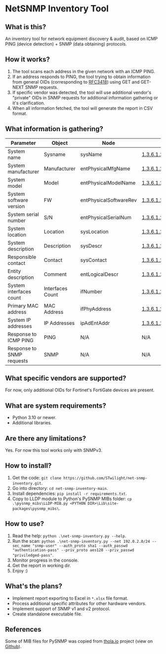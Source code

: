 # NetSNMP Inventory Tool
## What is this?
An inventory tool for network equipment discovery & audit, based on ICMP PING (device detection) + SNMP (data obtaining) protocols.

## How it works?
1. The tool scans each address in the given network with an ICMP PING.
2. If an address responds to PING, the tool trying to obtain information from general OIDs (corresponding to [RFC3418](https://www.rfc-editor.org/rfc/rfc3418.html)) using GET and GET-NEXT SNMP requests.
3. If specific vendor was detected, the tool will use additional vendor's "private" OIDs in SNMP requests for additional information gathering or it's clarification.
4. When all information fetched, the tool will generate the report in CSV format.

## What information is gathering?
| Parameter                 | Object           | Node                   | OID                                                                       |
| ----------------------- | --------------- | --------------------- | -------------------------                                               |
| System name               | Sysname          | sysName                | [1.3.6.1.2.1.1.5](https://oidref.com/1.3.6.1.2.1.1.5)                     |
| System manufacturer       | Manufacturer     | entPhysicalMfgName     | [1.3.6.1.2.1.47.1.1.1.1.12](https://oidref.com/1.3.6.1.2.1.47.1.1.1.1.12) |
| System model              | Model            | entPhysicalModelName   | [1.3.6.1.2.1.47.1.1.1.1.13](https://oidref.com/1.3.6.1.2.1.47.1.1.1.1.13) |
| System software version   | FW               | entPhysicalSoftwareRev | [1.3.6.1.2.1.47.1.1.1.1.10](https://oidref.com/1.3.6.1.2.1.47.1.1.1.1.10) |
| System serial number      | S/N              | entPhysicalSerialNum   | [1.3.6.1.2.1.47.1.1.1.1.11](https://oidref.com/1.3.6.1.2.1.47.1.1.1.1.11) |
| System location           | Location         | sysLocation            | [1.3.6.1.2.1.1.6](https://oidref.com/1.3.6.1.2.1.1.6)                     |
| System description        | Description      | sysDescr               | [1.3.6.1.2.1.1.1](https://oidref.com/1.3.6.1.2.1.1.1)                     |
| Responsible contact       | Contact          | sysContact             | [1.3.6.1.2.1.1.4](https://oidref.com/1.3.6.1.2.1.1.4)                     |
| Entity description        | Comment          | entLogicalDescr        | [1.3.6.1.2.1.47.1.2.1.1.2](https://oidref.com/1.3.6.1.2.1.47.1.2.1.1.2)   |
| System interfaces count   | Interfaces Count | ifNumber               | [1.3.6.1.2.1.2.1](https://oidref.com/1.3.6.1.2.1.2.1)                     |
| Primary MAC address       | MAC Address      | ifPhyAddress           | [1.3.6.1.2.1.2.2.1.6](https://oidref.com/1.3.6.1.2.1.2.2.1.6)             |
| System IP addresses       | IP Addresses     | ipAdEntAddr            | [1.3.6.1.2.1.4.20.1.1](https://oidref.com/1.3.6.1.2.1.4.20.1.1)           |
| Response to ICMP PING     | PING             | N/A                    | N/A                                                                       |
| Response to SNMP requests | SNMP             | N/A                    | N/A                                                                       |

## What specific vendors are supported?
For now, only additional OIDs for Fortinet's FortiGate devices are present.

## What are system requirements?
- Python 3.10 or newer.
- Additional libraries.

## Are there any limitations?
Yes. For now this tool works only with SNMPv3.

## How to install?
1. Get the code: `git clone https://github.com/STwilight/net-snmp-inventory.git`.
2. Go into directory: `cd net-snmp-inventory-main`.
3. Install dependencies: `pip install -r requirements.txt`.
4. Copy to LLDP module to Python's PySNMP MIBs folder: `cp .\pysnmp_mibs\LLDP-MIB.py <PYTHON DIR>\Lib\site-packages\pysnmp_mibs\`.

## How to use?
1. Read the help: `python .\net-snmp-inventory.py --help`.
2. Run the scan: `python .\net-snmp-inventory.py --net 192.0.2.0/24 --sec_name "snmp-user" --auth_proto sha1 --auth_passwd "authentication-pass" --priv_proto aes128 --priv_passwd "priviledged-pass"`.
3. Monitor progress in the console.
4. Get the report in working dir.
5. Enjoy :)

## What's the plans?
- Implement report exporting to Excel in `*.xlsx` file format.
- Process additional specific attributes for other hardware vendors.
- Implement support of SNMP v1 and v2 protocol.
- Create standalone executable file.

## References
Some of MIB files for PySNMP was copied from [thola.io](https://mibs.thola.io/pysnmp/) project (view on [Github](https://github.com/inexio/thola)).